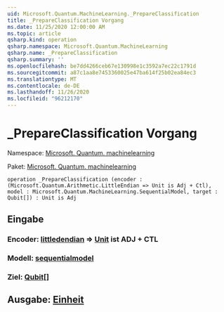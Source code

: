 ```yaml
---
uid: Microsoft.Quantum.MachineLearning._PrepareClassification
title: _PrepareClassification Vorgang
ms.date: 11/25/2020 12:00:00 AM
ms.topic: article
qsharp.kind: operation
qsharp.namespace: Microsoft.Quantum.MachineLearning
qsharp.name: _PrepareClassification
qsharp.summary: ''
ms.openlocfilehash: be7dd4266ceb67e130998e1c3592a7ec22c1791d
ms.sourcegitcommit: a87c1aa8e7453360025e47ba614f25b02ea84ec3
ms.translationtype: MT
ms.contentlocale: de-DE
ms.lasthandoff: 11/26/2020
ms.locfileid: "96212170"
---
```

# <a name="_prepareclassification-operation"></a>_PrepareClassification Vorgang

Namespace: [Microsoft. Quantum. machinelearning](xref:Microsoft.Quantum.MachineLearning)

Paket: [Microsoft. Quantum. machinelearning](https://nuget.org/packages/Microsoft.Quantum.MachineLearning)




```qsharp
operation _PrepareClassification (encoder : (Microsoft.Quantum.Arithmetic.LittleEndian => Unit is Adj + Ctl), model : Microsoft.Quantum.MachineLearning.SequentialModel, target : Qubit[]) : Unit is Adj
```


## <a name="input"></a>Eingabe

### <a name="encoder--littleendian--unit--is-adj--ctl"></a>Encoder: [littledendian](xref:Microsoft.Quantum.Arithmetic.LittleEndian) => [Unit](xref:microsoft.quantum.lang-ref.unit)  ist ADJ + CTL




### <a name="model--sequentialmodel"></a>Modell: [sequentialmodel](xref:Microsoft.Quantum.MachineLearning.SequentialModel)




### <a name="target--qubit"></a>Ziel: [Qubit](xref:microsoft.quantum.lang-ref.qubit)[]





## <a name="output--unit"></a>Ausgabe: [Einheit](xref:microsoft.quantum.lang-ref.unit)

